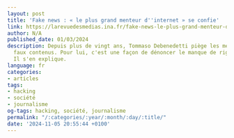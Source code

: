 ```yaml
---
layout: post
title: 'Fake news : « le plus grand menteur d''internet » se confie'
link: https://larevuedesmedias.ina.fr/fake-news-le-plus-grand-menteur-dinternet-se-confie
author: N/A
published_date: 01/03/2024
description: Depuis plus de vingt ans, Tommaso Debenedetti piège les médias avec de
  faux contenus. Pour lui, c'est une façon de dénoncer le manque de rigueur des journalistes.
  Il s'en explique.
language: fr
categories:
- articles
tags:
- hacking
- société
- journalisme
og-tags: hacking, société, journalisme
permalink: "/:categories/:year/:month/:day/:title/"
date: '2024-11-05 20:55:44 +0100'
---
```

